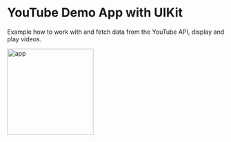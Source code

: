 # YouTube Demo App with UIKit

Example how to work with and fetch data from the YouTube API, display and play videos.

<img src="https://user-images.githubusercontent.com/107633826/236379742-6b5eaa52-b3bd-41cc-9d98-282eda234199.gif" alt="app" width="200">

